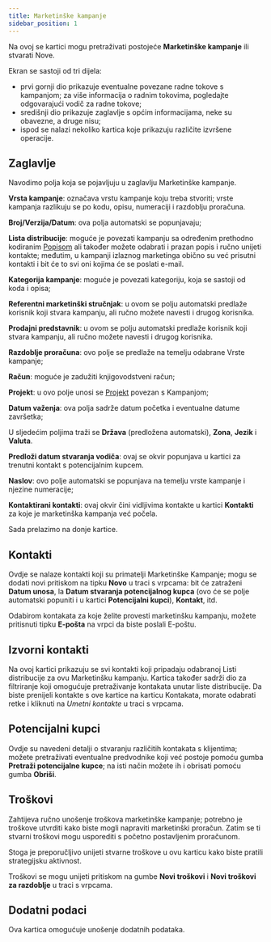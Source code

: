 ```yaml
---
title: Marketinške kampanje
sidebar_position: 1
---
```


Na ovoj se kartici mogu pretraživati postojeće  **Marketinške kampanje** ili stvarati Nove.

Ekran se sastoji od tri dijela:     
- prvi gornji dio prikazuje eventualne povezane radne tokove s kampanjom; za više informacija o radnim tokovima, pogledajte odgovarajući vodič za radne tokove;            
- središnji dio prikazuje zaglavlje s općim informacijama, neke su obavezne, a druge nisu;       
- ispod se nalazi nekoliko kartica koje prikazuju različite izvršene operacije.        

## Zaglavlje 

Navodimo polja koja se pojavljuju u zaglavlju Marketinške kampanje.      

**Vrsta kampanje**: označava vrstu kampanje koju treba stvoriti; vrste kampanja razlikuju se po kodu, opisu, numeraciji i razdoblju proračuna.       

**Broj/Verzija/Datum**: ova polja automatski se popunjavaju;        

**Lista distribucije**: moguće je povezati kampanju sa određenim prethodno kodiranim [Popisom](/docs/crm/budget-marketing-automation/distribution-list/distribution-list-new) ali također možete odabrati i prazan popis i ručno unijeti kontakte; međutim, u kampanji izlaznog marketinga obično su već prisutni kontakti i bit će to svi oni kojima će se poslati e-mail.      

**Kategorija kampanje**: moguće je povezati kategoriju, koja se sastoji od koda i opisa;      

**Referentni marketinški stručnjak**: u ovom se polju automatski predlaže korisnik koji stvara kampanju, ali ručno možete navesti i drugog korisnika.      

**Prodajni predstavnik**: u ovom se polju automatski predlaže korisnik koji stvara kampanju, ali ručno možete navesti i drugog korisnika.      

**Razdoblje proračuna**: ovo polje se predlaže na temelju odabrane Vrste kampanje;     

**Račun**: moguće je zadužiti knjigovodstveni račun;      

**Projekt**: u ovo polje unosi se [Projekt](/docs/project-management/projects/new-project/new-project-intro) povezan s Kampanjom;     

**Datum važenja**: ova polja sadrže datum početka i eventualne datume završetka;      

U sljedećim poljima traži se **Država** (predložena automatski), **Zona**, **Jezik** i **Valuta**.

**Predloži datum stvaranja vodiča**: ovaj se okvir popunjava u kartici za trenutni kontakt s potencijalnim kupcem.     

**Naslov**: ovo polje automatski se popunjava na temelju vrste kampanje i njezine numeracije;     

**Kontaktirani kontakti**: ovaj okvir čini vidljivima kontakte u kartici **Kontakti** za koje je marketinška kampanja već počela.

Sada prelazimo na donje kartice.     

## Kontakti 

Ovdje se nalaze kontakti koji su primatelji Marketinške Kampanje; mogu se dodati novi pritiskom na tipku **Novo** u traci s vrpcama: bit će zatraženi **Datum unosa**, la **Datum stvaranja potencijalnog kupca** (ovo će se polje automatski popuniti i u kartici **Potencijalni kupci**), **Kontakt**, itd.

Odabirom kontakata za koje želite provesti marketinšku kampanju, možete pritisnuti tipku **E-pošta** na vrpci da biste poslali E-poštu.

## Izvorni kontakti  

Na ovoj kartici prikazuju se svi kontakti koji pripadaju odabranoj Listi distribucije za ovu Marketinšku kampanju. Kartica također sadrži dio za filtriranje koji omogućuje pretraživanje kontakata unutar liste distribucije. Da biste prenijeli kontakte s ove kartice na karticu Kontakata, morate odabrati retke i kliknuti na *Umetni kontakte* u traci s vrpcama.       

## Potencijalni kupci 
Ovdje su navedeni detalji o stvaranju različitih kontakata s klijentima; možete pretraživati eventualne predvodnike koji već postoje pomoću gumba  **Pretraži potencijalne kupce**; na isti način možete ih i obrisati pomoću gumba **Obriši**. 

## Troškovi   
Zahtijeva ručno unošenje troškova marketinške kampanje; potrebno je troškove utvrditi kako biste mogli napraviti marketinški proračun. Zatim se ti stvarni troškovi mogu usporediti s početno postavljenim proračunom.

Stoga je preporučljivo unijeti stvarne troškove u ovu karticu kako biste pratili strategijsku aktivnost.

Troškovi se mogu unijeti pritiskom na gumbe **Novi troškovi** i **Novi troškovi za razdoblje** u traci s vrpcama.

## Dodatni podaci   
Ova kartica omogućuje unošenje dodatnih podataka.